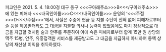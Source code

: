 피고인은 2021. 5. 4. 18:00경 대구 동구 <<<구아래주소>>>B<<</구아래주소>>>에 있는 피해자 <<<내국인이름>>>C<<</내국인이름>>> 운영의 ‘<<<주점>>>D<<</주점>>>'에서, 사실은 수중에 현금 등 지불 수단이 전혀 없어 피해자로부터 술 등을 제공받더라도 그 대금을 지불할 의사나 능력이 없었음에도 마치 정상적으로 대금을 지급할 것처럼 술과 안주를 주문하여 이에 속은 피해자로부터 합계 15만 원 상당의 맥주 15병, 안주, 유흥접객원 서비스를 제공받고도 그 대금을 지급하지 아니하여 동액 상당의 재산상 이익을 취득하였다.